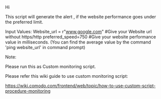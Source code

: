 Hi

This script will generate the alert , if the website performance goes under the preferred limit.

Input Values:
Website_url = r"www.google.com"     #Give your Website url without https/http
preferred_speed=750                         #Give your website performance value in milliseconds. (You can find the average value by the command 'ping website_url' in command prompt)


Note: 

Please run this as Custom monitoring script.

Please refer this wiki guide to use custom monitoring script:

https://wiki.comodo.com/frontend/web/topic/how-to-use-custom-script-procedure-monitoring